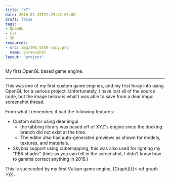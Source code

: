 ```yaml
---
title: "XT"
date: 2016-01-25T22:29:22-05:00
draft: false
tags:
- OpenGL
- C++
- 3D
resources:
- src: img/IMG_0160 copy.png
  name: Screenshot
layout: "project"
---
```


My first OpenGL based game engine.

<!--more-->
---

This was one of my first custom game engines, and my first foray into using OpenGL for a serious project. Unfortunately, I have lost all of the source code, but the image below is what I was able to save from a dear imgui screenshot thread.

From what I remember, it had the following features:
* Custom editor using dear imgui 
  * the tabbing library was based off of XYZ's engine since the docking branch did not exist at the time.
  * The editor also had auto-generated previews as shown for models, textures, and materials.
* Skybox support using cubemapping, this was also used for lighting my "PBR shader" (hint: as you can tell in the screenshot, I didn't know how to gamma correct anything in 2016.)

This is succeeded by my first Vulkan game engine, [Graph]({{< ref graph >}}). 

